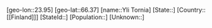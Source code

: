 ﻿---
location: [66.37,23.95]
type: City
tags:
- geo/City


SpocWebEntityId: 35748
isDeleted: false
confidential: public

---
[geo-lon::23.95]
[geo-lat::66.37]
[name::Yli Tornia]
[State::]
[Country::[[Finland]]]
[StateId::]
[Population::]
[Unknown::]

